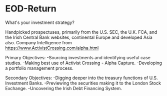 # EOD-Return

What's your investment strategy?

Handpicked prospectuses, primarily from the U.S. SEC, the U.K. FCA, and the Irish Central Bank websites, continental Europe and developed Asia also. Company Intelligence from https://www.ActivistCrossing.com/alpha.html

Primary Objectives:
-Sourcing investments and identifying useful case studies.
-Making best use of Activist Crossing - Alpha Capture.
-Developing a portfolio management process.

Secondary Objectives:
-Digging deeper into the treasury functions of U.S. Investment Banks.
-Previewing the securities making it to the London Stock Exchange.
-Uncovering the Irish Debt Financing System.
